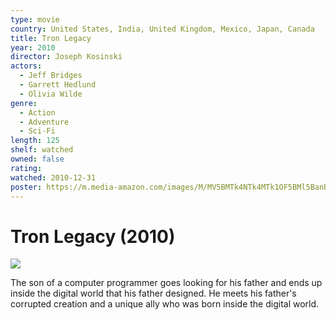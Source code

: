 ```yaml
---
type: movie
country: United States, India, United Kingdom, Mexico, Japan, Canada
title: Tron Legacy
year: 2010
director: Joseph Kosinski
actors:
  - Jeff Bridges
  - Garrett Hedlund
  - Olivia Wilde
genre:
  - Action
  - Adventure
  - Sci-Fi
length: 125
shelf: watched
owned: false
rating:
watched: 2010-12-31
poster: https://m.media-amazon.com/images/M/MV5BMTk4NTk4MTk1OF5BMl5BanBnXkFtZTcwNTE2MDIwNA@@._V1_SX300.jpg
---
```


# Tron Legacy (2010)

![](https://m.media-amazon.com/images/M/MV5BMTk4NTk4MTk1OF5BMl5BanBnXkFtZTcwNTE2MDIwNA@@._V1_SX300.jpg)

The son of a computer programmer goes looking for his father and ends up inside the digital world that his father designed. He meets his father's corrupted creation and a unique ally who was born inside the digital world.